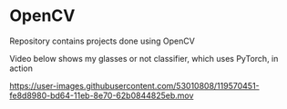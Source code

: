 # OpenCV
Repository contains projects done using OpenCV

Video below shows my glasses or not classifier, which uses PyTorch, in action

https://user-images.githubusercontent.com/53010808/119570451-fe8d8980-bd64-11eb-8e70-62b0844825eb.mov

